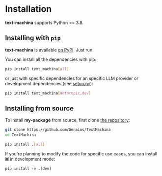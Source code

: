 Installation
============

**text-machina** supports Python >= 3.8.

## Installing with `pip`

**text-machina** is available [on PyPI](https://pypi.org/project/text-machina/). Just run


You can install all the dependencies with pip:

```bash
pip install text_machina[all]
```

or just with specific dependencies for an specific LLM provider or development dependencies (see [setup.py](setup.py)):

```bash
pip install text_machina[anthropic,dev]
```

## Installing from source

To install **my-package** from source, first clone [the repository](https://github.com/Genaios/TextMachina):

```bash
git clone https://github.com/Genaios/TextMachina
cd TextMachina
```

```bash
pip install .[all]
```

If you're planning to modify the code for specific use cases, you can install ![icon](https://github.com/Genaios/TextMachina/blob/main/assets/typewriter.png?raw=true) in development mode:

```
pip install -e .[dev]
```